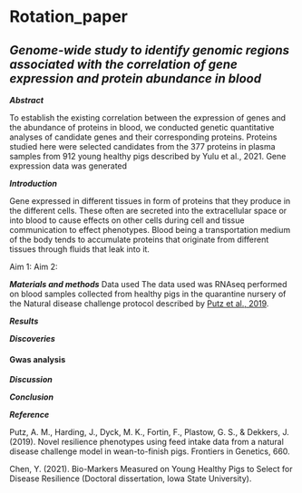# Rotation_paper

## ***Genome-wide study to identify genomic regions associated with the correlation of gene expression and protein abundance in blood***

***Abstract***

To establish the existing correlation between the expression of genes and the abundance of proteins in blood, we conducted genetic quantitative analyses of candidate genes and their corresponding proteins. Proteins studied here were selected candidates from the 377 proteins in plasma samples from 912 young healthy pigs described by Yulu et al., 2021. Gene expression data was generated

***Introduction***

Gene expressed in different tissues in form of proteins that they produce in the different cells. These often are secreted into the extracellular space or into blood to cause effects on other cells during cell and tissue communication to effect phenotypes. Blood being a transportation medium of the body tends to accumulate proteins that originate from different tissues through fluids that leak into it. 

Aim 1: 
Aim 2:

***Materials and methods***
Data used
The data used was RNAseq performed on blood samples collected from healthy pigs in the quarantine nursery of the Natural disease challenge protocol described by [Putz et al., 2019]( https://doi.org/10.3389/fgene.2018.00660). 

***Results***

***Discoveries***
#### Gwas analysis



***Discussion***

***Conclusion***

***Reference***

Putz, A. M., Harding, J., Dyck, M. K., Fortin, F., Plastow, G. S., & Dekkers, J. (2019). Novel resilience phenotypes using feed intake data from a natural disease challenge model in wean-to-finish pigs. Frontiers in Genetics, 660.

Chen, Y. (2021). Bio-Markers Measured on Young Healthy Pigs to Select for Disease Resilience (Doctoral dissertation, Iowa State University).
